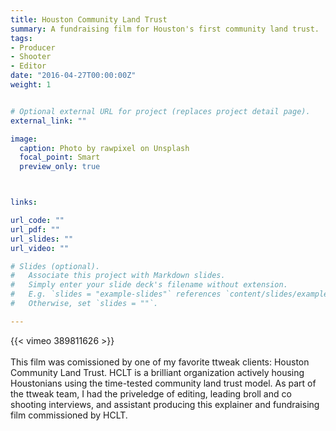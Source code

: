 ```yaml
---
title: Houston Community Land Trust
summary: A fundraising film for Houston's first community land trust.
tags:
- Producer
- Shooter
- Editor
date: "2016-04-27T00:00:00Z"
weight: 1


# Optional external URL for project (replaces project detail page).
external_link: ""

image:
  caption: Photo by rawpixel on Unsplash
  focal_point: Smart
  preview_only: true



links:

url_code: ""
url_pdf: ""
url_slides: ""
url_video: ""

# Slides (optional).
#   Associate this project with Markdown slides.
#   Simply enter your slide deck's filename without extension.
#   E.g. `slides = "example-slides"` references `content/slides/example-slides.md`.
#   Otherwise, set `slides = ""`.

---
```


{{< vimeo 389811626 >}}
<br>
<br>
This film was comissioned by one of my favorite ttweak clients: Houston Community Land Trust. HCLT is a brilliant organization actively housing Houstonians using the time-tested community land trust model. As part of the ttweak team, I had the priveledge of editing, leading broll and co shooting interviews, and assistant producing this explainer and fundraising film commissioned by HCLT.